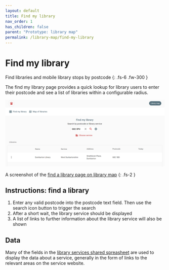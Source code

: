 ```yaml
---
layout: default
title: Find my library
nav_order: 1
has_children: false
parent: "Prototype: library map"
permalink: /library-map/find-my-library
---
```


# Find my library

Find libraries and mobile library stops by postcode
{: .fs-6 .fw-300 }

The find my library page provides a quick lookup for library users to enter their postcode and see a list of libraries within a configurable radius. 

![A screenshot of the Find a library page on the library map site showing an example of searching for a postcode in ](https://raw.githubusercontent.com/LibrariesHacked/librarylab/master/assets/images/prototype-librarymap-find.PNG)

A screenshot of the [find a library page on library map](https://www.librarymap.co.uk/)
{: .fs-2 }

## Instructions: find a library

1. Enter any valid postcode into the postcode text field. Then use the search icon button to trigger the search
2. After a short wait, the library service should be displayed
3. A list of links to further information about the library service will also be shown

## Data

Many of the fields in the [library services shared spreasheet](https://airtable.com/shrKkzYDUNMMM6qrJ) are used to display the data about a service, generally in the form of links to the relevant areas on the service website.

